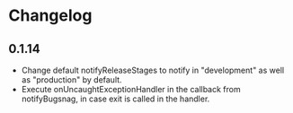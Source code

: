 Changelog
=========

0.1.14
------

-   Change default notifyReleaseStages to notify in "development" as well as "production" by default.
-   Execute onUncaughtExceptionHandler in the callback from notifyBugsnag, in case exit is called in the handler.